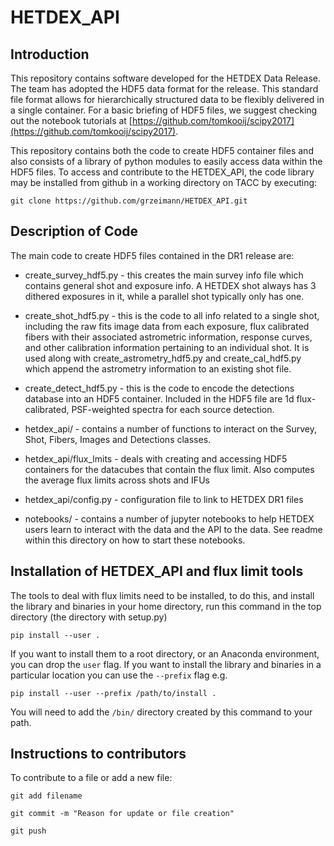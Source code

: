 # HETDEX_API

## Introduction 

This repository contains software developed for the HETDEX Data Release. The team has adopted the HDF5 data format for the release. This standard file format allows for hierarchically structured data to be flexibly delivered in a single container. For a basic briefing of HDF5 files, we suggest checking out the notebook tutorials at [https://github.com/tomkooij/scipy2017](https://github.com/tomkooij/scipy2017).  

This repository contains both the code to create HDF5 container files and also consists of a library of python modules to easily access data within the HDF5 files. To access and contribute to the HETDEX_API, the code library may be installed from github in a working directory on TACC by executing:

```
git clone https://github.com/grzeimann/HETDEX_API.git
```

## Description of Code

The main code to create HDF5 files contained in the DR1 release are:

* create_survey_hdf5.py - this creates the main survey info file which contains general shot and exposure info. A HETDEX shot always has 3 dithered exposures in it, while a parallel shot typically only has one.

* create_shot_hdf5.py - this is the code to all info related to a single shot, including the raw fits image data from each exposure, flux calibrated fibers with their associated astrometric information, response curves, and other calibration information pertaining to an individual shot. It is used along with create_astrometry_hdf5.py and create_cal_hdf5.py which append the astrometry information to an existing shot file.

* create_detect_hdf5.py - this is the code to encode the detections database into an HDF5 container. Included in the HDF5 file are 1d flux-calibrated, PSF-weighted spectra for each source detection.

* hetdex_api/ - contains a number of functions to interact on the Survey, Shot, Fibers, Images and Detections classes. 

* hetdex_api/flux_lmits - deals with creating and accessing HDF5 containers for the datacubes that contain the flux limit. Also computes
the average flux limits across shots and IFUs

* hetdex_api/config.py - configuration file to link to HETDEX DR1 files

* notebooks/ - contains a number of jupyter notebooks to help HETDEX users learn to interact with the data and the API to the data. See readme within this directory on how to start these notebooks.

## Installation of HETDEX_API and flux limit tools

The tools to deal with flux limits need to be installed, to do this, and install the library and binaries in your
home directory, run this command in the top directory (the directory with setup.py)

```
pip install --user .

```

If you want to install them to a root directory, or an Anaconda environment, you can drop the ``user`` flag. If you want to install the library and binaries in a particular location you can use the ``--prefix`` flag e.g.

```
pip install --user --prefix /path/to/install .
```

You will need to add the ``/bin/`` directory created by this command to your path.

## Instructions to contributors

To contribute to a file or add a new file:

```
git add filename

git commit -m "Reason for update or file creation"

git push
```

